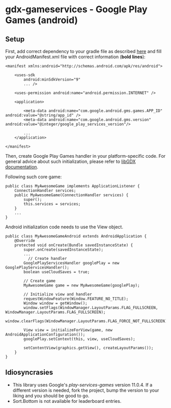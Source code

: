 # gdx-gameservices - Google Play Games (android)

## Setup

First, add correct dependency to your gradle file as described [here](../README.md#setup) and fill your AndroidManifest.xml file with correct information (**bold lines**):
    
    <manifest xmlns:android="http://schemas.android.com/apk/res/android">
    
        <uses-sdk
            android:minSdkVersion="9"
            ... />
    
        <uses-permission android:name="android.permission.INTERNET" />
    
        <application>
        
            <meta-data android:name="com.google.android.gms.games.APP_ID" android:value="@string/app_id" />
            <meta-data android:name="com.google.android.gms.version" android:value="@integer/google_play_services_version"/>
       
            ...
        </application>
    
    </manifest>

Then, create Google Play Games handler in your platform-specific code. For general advice about such initialization, please refer to [libGDX documentation](https://github.com/libgdx/libgdx/wiki/Interfacing-with-platform-specific-code).

Following such core game:
    
    public class MyAwesomeGame implements ApplicationListener {
        ConnectionHandler services;
        public MyAwesomeGame(ConnectionHandler services) {
            super();
            this.services = services;
        }
        ...
    }

Android initialization code needs to use the View object.

    public class MyAwesomeGameAndroid extends AndroidApplication {
        @Override
        protected void onCreate(Bundle savedInstanceState) {
            super.onCreate(savedInstanceState);
            ...
              // Create handler
            GooglePlayServicesHandler googlePlay = new GooglePlayServicesHandler();
            boolean useCloudSaves = true;
            
            // Create game
            MyAwesomeGame game = new MyAwesomeGame(googlePlay);
            
            // Initialize view and handler
            requestWindowFeature(Window.FEATURE_NO_TITLE);
            Window window = getWindow();
            window.setFlags(WindowManager.LayoutParams.FLAG_FULLSCREEN, WindowManager.LayoutParams.FLAG_FULLSCREEN);
            window.clearFlags(WindowManager.LayoutParams.FLAG_FORCE_NOT_FULLSCREEN);
            
            View view = initializeForView(game, new AndroidApplicationConfiguration());
            googlePlay.setContext(this, view, useCloudSaves);
            
            setContentView(graphics.getView(), createLayoutParams());
        }
    }

## Idiosyncrasies

* This library uses Google's _play-services-games_ version 11.0.4. If a different version is needed, fork the project, bump the version to your liking and you should be good to go.
* Sort.Bottom is not available for leaderboard entries.
